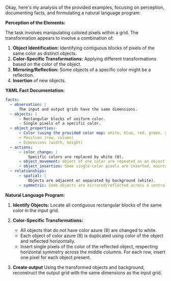 Okay, here's my analysis of the provided examples, focusing on perception, documenting facts, and formulating a natural language program:

**Perception of the Elements:**

The task involves manipulating colored pixels within a grid. The transformation appears to involve a combination of:

1.  **Object Identification:** Identifying contiguous blocks of pixels of the same color as distinct objects.
2.  **Color-Specific Transformations:** Applying different transformations based on the color of the object.
3.  **Mirroring/Reflection:** Some objects of a specific color might be a reflection.
4. **Insertion** of new objects.

**YAML Fact Documentation:**


```yaml
facts:
  - observation: |
      The input and output grids have the same dimensions.
  - objects: |
      - Rectangular blocks of uniform color.
      - Single pixels of a specific color.
  - object_properties:
      - Color (using the provided color map: white, blue, red, green, yellow, gray, magenta, orange, azure, maroon)
      - Position (row, column)
      - Dimensions (width, height)
  - actions:
      - color_change: |
          Specific colors are replaced by white (0).
      - object_movement: object of one color are repeated as an object of another color.
      - object_insertion: Some single-color pixels are inserted, maintaining symmetry.
  - relationships:
      - spatial: |
          Objects are adjacent or separated by background (white).
      - symmetric: Some objects are mirrored/reflected across a central vertical axis.
```


**Natural Language Program:**

1.  **Identify Objects:** Locate all contiguous rectangular blocks of the same color in the input grid.

2.  **Color-Specific Transformations:**
    *   All objects that do not have color azure (8) are changed to white.
    *   Each object of color azure (8) is duplicated using color of the object and reflected
        horizontally.
    *   Insert single pixels of the color of the reflected object, respecting
        horizontal symmetry across the middle columns. For each row, insert one
        pixel for each object present.

3. **Create output** Using the transformed objects and background, reconstruct the output grid with the same dimensions as the input grid.

